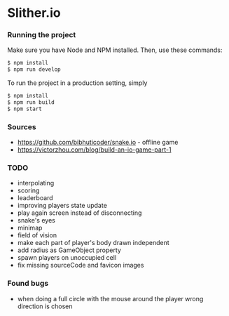# Slither.io

### Running the project
Make sure you have Node and NPM installed.
Then, use these commands:
```bash
$ npm install
$ npm run develop
```

To run the project in a production setting, simply

```bash
$ npm install
$ npm run build
$ npm start
```


### Sources
- https://github.com/bibhuticoder/snake.io - offline game
- https://victorzhou.com/blog/build-an-io-game-part-1 


### TODO
- interpolating
- scoring
- leaderboard
- improving players state update
- play again screen instead of disconnecting
- snake's eyes
- minimap
- field of vision
- make each part of player's body drawn independent
- add radius as GameObject property
- spawn players on unoccupied cell
- fix missing sourceCode and favicon images


### Found bugs
- when doing a full circle with the mouse around the player wrong direction is chosen